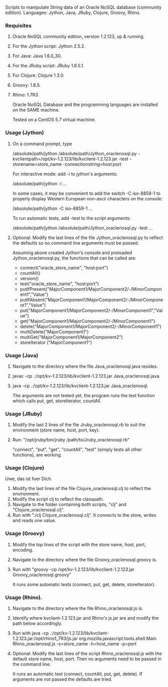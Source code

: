 Scripts to manipulate String data of an Oracle NoSQL database (community edition). Languages: Jython, Java, JRuby, Clojure, Groovy, Rhino.

### Requisites

1.  Oracle NoSQL community edition, version 1.2.123, up & running.
2.  For the Jython script: Jython 2.5.2.
3.  For Java: Java 1.6.0_30.
4.  For the JRuby script: JRuby 1.6.5.1.
5.  For Clojure: Clojure 1.3.0.
6.  Groovy: 1.8.5.
7.  Rhino: 1.7R3.

    Oracle NoSQL Database and the programming languages are installed on the SAME machine.

    Tested on a CentOS 5.7 virtual machine.

### Usage (Jython)

1.  On a command prompt, type

    /absolute/path/jython /absolute/path/Jython_oraclenosql.py -kvclientpath=/opt/kv-1.2.123/lib/kvclient-1.2.123.jar -test -storename=store_name -connectionstring=host:port
 
    For interactive mode: add -i to jython's arguments:
    
    /absolute/path/jython -i ...
    
    In some cases, it may be convenient to add the switch -C iso-8859-1 to properly display Western European non-ascii characters on the console:
    
    /absolute/path/jython -C iso-8859-1 ...
    
    To run automatic tests, add -test to the script arguments:
    
    /absolute/path/jython /absolute/path/Jython_oraclenosql.py -test ...
    
2.  Optional: Modify the last lines of the file Jython_oraclenosql.py to reflect
   the defaults so no command line arguments must be passed.

    Assuming above created Jython's console and preloaded Jython_oraclenosql.py, the functions that can be called are:

    * connect("oracle_store_name", "host:port")
    * countAll()
    * version()
    * test("oracle_store_name", "host:port")
    * putIfPresent("MajorComponent1/MajorComponent2/-/MinorComponent1","Value")
    * putIfAbsent("MajorComponent1/MajorComponent2/-/MinorComponent1","Value")   
    * put("MajorComponent1/MajorComponent2/-/MinorComponent1","Value")
    * get("MajorComponent1/MajorComponent2/-/MinorComponent1")
    * delete("MajorComponent1/MajorComponent2/-/MinorComponent1")
    * multiDelete("MajorComponent1")
    * multiGet("MajorComponent1/MajorComponent2")
    * storeIterator ("MajorComponent1")

### Usage (Java)
1.  Navigate to the directory where the file Java_oraclenosql.java resides.
2.  javac -cp .:/opt/kv-1.2.123/lib/kvclient-1.2.123.jar Java_oraclenosql.java.
3.  java -cp .:/opt/kv-1.2.123/lib/kvclient-1.2.123.jar Java_oraclenosql.


    The arguments are not tested yet, the program runs the test function which calls put, get, storeIterator, countAll.

### Usage (JRuby)
1.  Modify the last 2 lines of the file Jruby_oraclenosql.rb to suit the environment (store name, host, port, key).
2.  Run: "/opt/jruby/bin/jruby /path/to/Jruby_oraclenosql.rb"

    "connect", "put", "get", "countAll", "test" (simply tests all other functions), are working.

### Usage (Clojure)
Uwe, das ist fuer Dich.

1.  Modify the last lines of the file Clojure_oraclenosql.clj to reflect the environment.
2.  Modify the script clj to reflect the classpath.
3.  Navigate to the folder containing both scripts, "clj" and "Clojure_oraclenosql.clj".
4.  Run with "./clj Clojure_oraclenosql.clj". It connects to the store, writes and reads one value.

### Usage (Groovy)
1.  Modify the top lines of the script with the store name, host, port, encoding.
2.  Navigate to the directory where the file Groovy_oraclenosql.groovy is.
3.  Run with "groovy -cp /opt/kv-1.2.123/lib/kvclient-1.2.123.jar Groovy_oraclenosql.groovy"

    It runs some automatic tests (connect, put, get, delete, storeIterator).
    
### Usage (Rhino).
1.  Navigate to the directory where the file Rhino_oraclenosql.js is.
2.  Identify where kvclient-1.2.123.jar and Rhino's js.jar are and modify the path below accordingly.
3.  Run with java -cp .:/opt/kv-1.2.123/lib/kvclient-1.2.123.jar:/opt/rhino1_7R3/js.jar org.mozilla.javascript.tools.shell.Main Rhino_oraclenosql.js -s=store_name -h=host_name -p=port
4.  Optional: Modify the last lines of the script Rhino_oraclenosql.js with the default store name, host, port. Then no arguments need to be passed in the command line.

    It runs an automatic test (connect, countAll, put, get, delete). If arguments are not passed the defaults are tried.